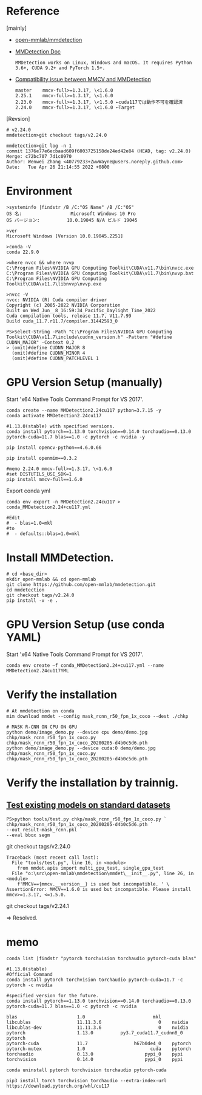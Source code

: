 # Reference

[mainly]
- [open-mmlab/mmdetection](https://github.com/open-mmlab/mmdetection)
- [MMDetection Doc](https://mmdetection.readthedocs.io/en/stable/get_started.html)
  ```
  MMDetection works on Linux, Windows and macOS. It requires Python 3.6+, CUDA 9.2+ and PyTorch 1.5+.
  ```
- [Compatibility issue between MMCV and MMDetection](https://mmdetection.readthedocs.io/en/stable/faq.html)

  ```
  master	mmcv-full>=1.3.17, \<1.6.0
  2.25.1	mmcv-full>=1.3.17, \<1.6.0
  2.23.0	mmcv-full>=1.3.17, \<1.5.0 ←cuda117では動作不可を確認済 
  2.24.0	mmcv-full>=1.3.17, \<1.6.0 ←Target
  ```

[Revsion]
```
# v2.24.0
mmdetection>git checkout tags/v2.24.0

mmdetection>git log -n 1
commit 1376e77e6ecbaad609f6003725158de24ed42e84 (HEAD, tag: v2.24.0)
Merge: c72bc707 7d1c0970
Author: Wenwei Zhang <40779233+ZwwWayne@users.noreply.github.com>
Date:   Tue Apr 26 21:14:55 2022 +0800
```

# Environment
```
>systeminfo |findstr /B /C:"OS Name" /B /C:"OS"
OS 名:                  Microsoft Windows 10 Pro
OS バージョン:          10.0.19045 N/A ビルド 19045

>ver
Microsoft Windows [Version 10.0.19045.2251]

>conda -V
conda 22.9.0
```
```
>where nvcc && where nvvp
C:\Program Files\NVIDIA GPU Computing Toolkit\CUDA\v11.7\bin\nvcc.exe
C:\Program Files\NVIDIA GPU Computing Toolkit\CUDA\v11.7\bin\nvvp.bat
C:\Program Files\NVIDIA GPU Computing Toolkit\CUDA\v11.7\libnvvp\nvvp.exe
```
```
>nvcc -V
nvcc: NVIDIA (R) Cuda compiler driver
Copyright (c) 2005-2022 NVIDIA Corporation
Built on Wed_Jun__8_16:59:34_Pacific_Daylight_Time_2022
Cuda compilation tools, release 11.7, V11.7.99
Build cuda_11.7.r11.7/compiler.31442593_0
```
```
PS>Select-String -Path "C:\Program Files\NVIDIA GPU Computing Toolkit\CUDA\v11.7\include\cudnn_version.h" -Pattern "#define CUDNN_MAJOR" -Context 0,2
> (omit)#define CUDNN_MAJOR 8
  (omit)#define CUDNN_MINOR 4
  (omit)#define CUDNN_PATCHLEVEL 1
```

# GPU Version Setup (manually)

Start 'x64 Native Tools Command Prompt for VS 2017'.
```
conda create --name MMDetection2.24cu117 python=3.7.15 -y
conda activate MMDetection2.24cu117

#1.13.0(stable) with specified versions.
conda install pytorch==1.13.0 torchvision==0.14.0 torchaudio==0.13.0 pytorch-cuda=11.7 blas==1.0 -c pytorch -c nvidia -y

pip install opencv-python==4.6.0.66

pip install openmim==0.3.2

#memo 2.24.0 mmcv-full>=1.3.17, \<1.6.0
#set DISTUTILS_USE_SDK=1
pip install mmcv-full==1.6.0
```

Export conda yml
```
conda env export -n MMDetection2.24cu117 > conda_MMDetection2.24+cu117.yml

#Edit
#  - blas=1.0=mkl
#to
#  - defaults::blas=1.0=mkl
```

# Install MMDetection.
```
# cd <base_dir>
mkdir open-mmlab && cd open-mmlab
git clone https://github.com/open-mmlab/mmdetection.git
cd mmdetection
git checkout tags/v2.24.0
pip install -v -e .
```

# GPU Version Setup (use conda YAML)
Start 'x64 Native Tools Command Prompt for VS 2017'.
```
conda env create –f conda_MMDetection2.24+cu117.yml --name MMDetection2.24cu117YML
```

# Verify the installation
```
# At mmdetection on conda
mim download mmdet --config mask_rcnn_r50_fpn_1x_coco --dest ./chkp

# MASK R-CNN ON CPU ON GPU
python demo/image_demo.py --device cpu demo/demo.jpg chkp/mask_rcnn_r50_fpn_1x_coco.py chkp/mask_rcnn_r50_fpn_1x_coco_20200205-d4b0c5d6.pth
python demo/image_demo.py --device cuda:0 demo/demo.jpg chkp/mask_rcnn_r50_fpn_1x_coco.py chkp/mask_rcnn_r50_fpn_1x_coco_20200205-d4b0c5d6.pth
```

# Verify the installation by trainnig.

## [Test existing models on standard datasets](https://mmdetection.readthedocs.io/en/stable/1_exist_data_model.html#test-existing-models-on-standard-datasets)

```
PS>python tools/test.py chkp/mask_rcnn_r50_fpn_1x_coco.py `
chkp/mask_rcnn_r50_fpn_1x_coco_20200205-d4b0c5d6.pth `
--out result-mask_rcnn.pkl `
--eval bbox segm
```
git checkout tags/v2.24.0
```
Traceback (most recent call last):
  File "tools/test.py", line 16, in <module>
    from mmdet.apis import multi_gpu_test, single_gpu_test
  File "o:\src\open-mmlab\mmdetection\mmdet\__init__.py", line 26, in <module>
    f'MMCV=={mmcv.__version__} is used but incompatible. ' \
AssertionError: MMCV==1.6.0 is used but incompatible. Please install mmcv>=1.3.17, <=1.5.0.
```
git checkout tags/v2.24.1

=> Resolved.

# memo
```
conda list |findstr "pytorch torchvision torchaudio pytorch-cuda blas"
```
```
#1.13.0(stable)
#Official Command
conda install pytorch torchvision torchaudio pytorch-cuda=11.7 -c pytorch -c nvidia

#specified version for the future.
conda install pytorch==1.13.0 torchvision==0.14.0 torchaudio==0.13.0 pytorch-cuda=11.7 blas==1.0 -c pytorch -c nvidia

blas                      1.0                         mkl
libcublas                 11.11.3.6                     0    nvidia
libcublas-dev             11.11.3.6                     0    nvidia
pytorch                   1.13.0          py3.7_cuda11.7_cudnn8_0    pytorch
pytorch-cuda              11.7                 h67b0de4_0    pytorch
pytorch-mutex             1.0                        cuda    pytorch
torchaudio                0.13.0                   pypi_0    pypi
torchvision               0.14.0                   pypi_0    pypi
```

```
conda uninstall pytorch torchvision torchaudio pytorch-cuda
```

```
pip3 install torch torchvision torchaudio --extra-index-url https://download.pytorch.org/whl/cu117
```
